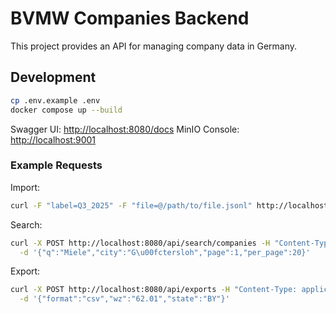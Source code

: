 # BVMW Companies Backend

This project provides an API for managing company data in Germany.

## Development

```bash
cp .env.example .env
docker compose up --build
```

Swagger UI: <http://localhost:8080/docs>
MinIO Console: <http://localhost:9001>

### Example Requests

Import:
```bash
curl -F "label=Q3_2025" -F "file=@/path/to/file.jsonl" http://localhost:8080/api/imports
```

Search:
```bash
curl -X POST http://localhost:8080/api/search/companies -H "Content-Type: application/json" \
  -d '{"q":"Miele","city":"G\u00fctersloh","page":1,"per_page":20}'
```

Export:
```bash
curl -X POST http://localhost:8080/api/exports -H "Content-Type: application/json" \
  -d '{"format":"csv","wz":"62.01","state":"BY"}'
```
